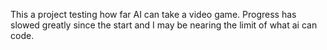 This a project testing how far AI can take a video game.
Progress has slowed greatly since the start and I may be nearing the limit of what ai can code.
